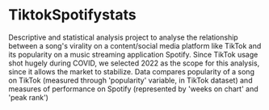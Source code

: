 # TiktokSpotifystats
Descriptive and statistical analysis project to analyse the relationship between a song's virality on a content/social media platform like TikTok and its popularity on a music streaming application Spotify.
Since TikTok usage shot hugely during COVID, we selected 2022 as the scope for this analysis, since it allows the market to stabilize. 
Data compares popularity of a song on TikTok (measured through 'popularity' variable, in TikTok dataset) and measures of performance on Spotify (represented by 'weeks on chart' and 'peak rank')
